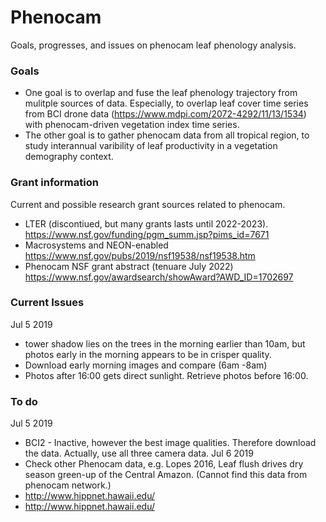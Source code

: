 # Phenocam
Goals, progresses, and issues on phenocam leaf phenology analysis. 

### Goals
- One goal is to overlap and fuse the leaf phenology trajectory from mulitple sources of data. Especially, to overlap leaf cover time series from BCI drone data (https://www.mdpi.com/2072-4292/11/13/1534) with phenocam-driven vegetation index time series.  
- The other goal is to gather phenocam data from all tropical region, to study interannual varibility of leaf productivity in a vegetation demography context. 

### Grant information
Current and possible research grant sources related to phenocam. 
- LTER (discontiued, but many grants lasts until 2022-2023). https://www.nsf.gov/funding/pgm_summ.jsp?pims_id=7671
- Macrosystems and NEON-enabled https://www.nsf.gov/pubs/2019/nsf19538/nsf19538.htm
- Phenocam NSF grant abstract (tenuare July 2022) https://www.nsf.gov/awardsearch/showAward?AWD_ID=1702697

### Current Issues

Jul 5 2019
  - tower shadow lies on the trees in the morning earlier than 10am, but photos early in the morning appears to be in crisper quality.
  -  Download early morning images and compare (6am -8am)
  - Photos after 16:00 gets direct sunlight. Retrieve photos before 16:00.
  
 ### To do
 Jul 5 2019
 - BCI2 - Inactive, however the best image qualities. Therefore download the data. Actually, use all three camera data.
 Jul 6 2019
 - Check other Phenocam data, e.g. Lopes 2016, Leaf flush drives dry season green-up of the Central Amazon. (Cannot find this data from phenocam network.)
 - http://www.hippnet.hawaii.edu/
 - http://www.hippnet.hawaii.edu/
